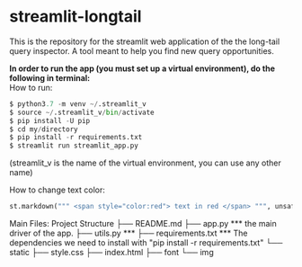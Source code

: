 # streamlit-longtail  
This is the repository for the streamlit web application of the the long-tail query inspector. A tool meant to help you find new query opportunities.  

**In order to run the app (you must set up a virtual environment), do the following in terminal:**  
How to run:
```python
$ python3.7 -m venv ~/.streamlit_v
$ source ~/.streamlit_v/bin/activate
$ pip install -U pip
$ cd my/directory
$ pip install -r requirements.txt
$ streamlit run streamlit_app.py
```
(streamlit_v is the name of the virtual environment, you can use any other name)

How to change text color:
```python
st.markdown(""" <span style="color:red"> text in red </span> """, unsafe_allow_html=True)
```

Main Files: Project Structure
├── README.md
├── app.py *** the main driver of the app. 
├── utils.py ***
├── requirements.txt *** The dependencies we need to install with "pip install -r requirements.txt"
└── static
    ├── style.css 
    ├── index.html
    ├── font
    └── img
    
